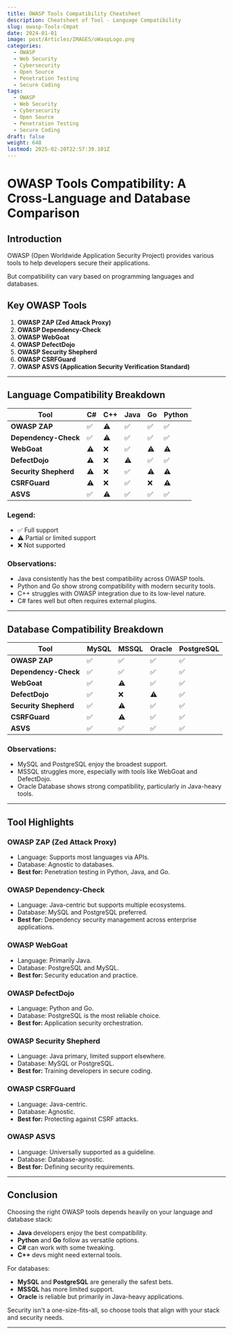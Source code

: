 ```yaml
---
title: OWASP Tools Compatibility Cheatsheet
description: Cheatsheet of Tool - Language Compatibility
slug: owasp-Tools-Cmpat
date: 2024-01-01
image: post/Articles/IMAGES/oWaspLogo.png
categories:
  - OWASP
  - Web Security
  - Cybersecurity
  - Open Source
  - Penetration Testing
  - Secure Coding
tags:
  - OWASP
  - Web Security
  - Cybersecurity
  - Open Source
  - Penetration Testing
  - Secure Coding
draft: false
weight: 648
lastmod: 2025-02-20T22:57:39.101Z
---
```

# OWASP Tools Compatibility: A Cross-Language and Database Comparison

## Introduction

OWASP (Open Worldwide Application Security Project) provides various tools to help developers secure their applications.

But compatibility can vary based on programming languages and databases.

## Key OWASP Tools

1. **OWASP ZAP (Zed Attack Proxy)**
2. **OWASP Dependency-Check**
3. **OWASP WebGoat**
4. **OWASP DefectDojo**
5. **OWASP Security Shepherd**
6. **OWASP CSRFGuard**
7. **OWASP ASVS (Application Security Verification Standard)**

***

## Language Compatibility Breakdown

| **Tool**              | **C#** | **C++** | **Java** | **Go** | **Python** |
| --------------------- | ------ | ------- | -------- | ------ | ---------- |
| **OWASP ZAP**         | ✅      | ⚠️      | ✅        | ✅      | ✅          |
| **Dependency-Check**  | ✅      | ⚠️      | ✅        | ✅      | ✅          |
| **WebGoat**           | ⚠️     | ❌       | ✅        | ⚠️     | ⚠️         |
| **DefectDojo**        | ⚠️     | ❌       | ⚠️       | ✅      | ✅          |
| **Security Shepherd** | ⚠️     | ❌       | ✅        | ⚠️     | ⚠️         |
| **CSRFGuard**         | ⚠️     | ❌       | ✅        | ❌      | ⚠️         |
| **ASVS**              | ✅      | ⚠️      | ✅        | ✅      | ✅          |

### Legend:

* ✅ Full support
* ⚠️ Partial or limited support
* ❌ Not supported

### Observations:

* Java consistently has the best compatibility across OWASP tools.
* Python and Go show strong compatibility with modern security tools.
* C++ struggles with OWASP integration due to its low-level nature.
* C# fares well but often requires external plugins.

***

## Database Compatibility Breakdown

| **Tool**              | **MySQL** | **MSSQL** | **Oracle** | **PostgreSQL** |
| --------------------- | --------- | --------- | ---------- | -------------- |
| **OWASP ZAP**         | ✅         | ✅         | ✅          | ✅              |
| **Dependency-Check**  | ✅         | ✅         | ✅          | ✅              |
| **WebGoat**           | ✅         | ⚠️        | ✅          | ✅              |
| **DefectDojo**        | ✅         | ❌         | ⚠️         | ✅              |
| **Security Shepherd** | ✅         | ⚠️        | ✅          | ✅              |
| **CSRFGuard**         | ✅         | ⚠️        | ✅          | ✅              |
| **ASVS**              | ✅         | ✅         | ✅          | ✅              |

### Observations:

* MySQL and PostgreSQL enjoy the broadest support.
* MSSQL struggles more, especially with tools like WebGoat and DefectDojo.
* Oracle Database shows strong compatibility, particularly in Java-heavy tools.

***

## Tool Highlights

### OWASP ZAP (Zed Attack Proxy)

* Language: Supports most languages via APIs.
* Database: Agnostic to databases.
* **Best for:** Penetration testing in Python, Java, and Go.

### OWASP Dependency-Check

* Language: Java-centric but supports multiple ecosystems.
* Database: MySQL and PostgreSQL preferred.
* **Best for:** Dependency security management across enterprise applications.

### OWASP WebGoat

* Language: Primarily Java.
* Database: PostgreSQL and MySQL.
* **Best for:** Security education and practice.

### OWASP DefectDojo

* Language: Python and Go.
* Database: PostgreSQL is the most reliable choice.
* **Best for:** Application security orchestration.

### OWASP Security Shepherd

* Language: Java primary, limited support elsewhere.
* Database: MySQL or PostgreSQL.
* **Best for:** Training developers in secure coding.

### OWASP CSRFGuard

* Language: Java-centric.
* Database: Agnostic.
* **Best for:** Protecting against CSRF attacks.

### OWASP ASVS

* Language: Universally supported as a guideline.
* Database: Database-agnostic.
* **Best for:** Defining security requirements.

***

## Conclusion

Choosing the right OWASP tools depends heavily on your language and database stack:

* **Java** developers enjoy the best compatibility.
* **Python** and **Go** follow as versatile options.
* **C#** can work with some tweaking.
* **C++** devs might need external tools.

For databases:

* **MySQL** and **PostgreSQL** are generally the safest bets.
* **MSSQL** has more limited support.
* **Oracle** is reliable but primarily in Java-heavy applications.

Security isn't a one-size-fits-all, so choose tools that align with your stack and security needs.

***
